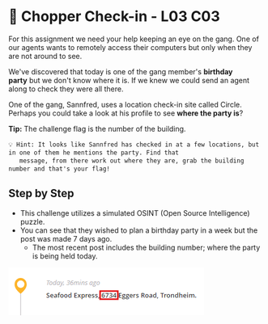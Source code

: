 # 🦞 Chopper Check-in - L03 C03

For this assignment we need your help keeping an eye on the gang. One of our agents wants to remotely access their computers but only when they are not around to see.

We've discovered that today is one of the gang member's **birthday party** but we don't know where it is. If we knew we could send an agent along to check they were all there.

One of the gang, Sannfred, uses a location check-in site called Circle. Perhaps you could take a look at his profile to see **where the party is**? 

**Tip:** The challenge flag is the number of the building.

```
💡 Hint: It looks like Sannfred has checked in at a few locations, but in one of them he mentions the party. Find that
   message, from there work out where they are, grab the building number and that's your flag!
```

## Step by Step

- This challenge utilizes a simulated OSINT (Open Source Intelligence) puzzle. 
- You can see that they wished to plan a birthday party in a week but the post was made 7 days ago.
    - The most recent post includes the building number; where the party is being held today.

![picture of the most recent post](/assets/choppercheck-in1.png)
